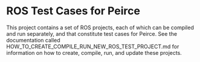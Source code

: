 # ROS Test Cases for Peirce

This project contains a set of ROS projects, each of which can be compiled and run separately, and that constitute test cases for Peirce. See the documentation called HOW_TO_CREATE_COMPILE_RUN_NEW_ROS_TEST_PROJECT.md for information on how to create, compile, run, and update these projects.